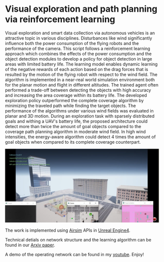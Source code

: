 # Visual exploration and path planning via reinforcement learning
Visual exploration and smart data collection via autonomous vehicles is an attractive topic in various disciplines. Disturbances like wind significantly influence both the power consumption of the flying robots and the performance of the camera. This script follows a reinforcement learning approach which combines the effects of the power consumption and the object detection modules to develop a policy for object detection in large areas with limited battery life. The learning model enables dynamic learning of the negative rewards of each action based on the drag forces that is resulted by the motion of the flying robot with respect to the wind field. The algorithm is implemented in a near-real world simulation environment both for the planar motion and flight in different altitudes. The trained agent often performed a trade-off between detecting the objects with high accuracy and increasing the area coverage within its battery life. The developed exploration policy outperformed the complete coverage algorithm by minimizing the traveled path while finding the target objects. The performance of the algorithms under various wind fields was evaluated in planar and 3D motion. During an exploration task with sparsely distributed goals and withing a UAV's battery life, the proposed architecture could detect more than twice the amount of goal objects compared to the coverage path planning algorithm in moderate wind field. In high wind intensities, the energy-aware algorithm could detect 4 times the amount of goal objects when compared to its complete coverage counterpart.


![alt text](https://github.com/AmirNiaraki/Visual-Exploration/blob/master/SimulationRun%20(3).png)


The work is implemented using [Airsim](https://microsoft.github.io/AirSim/) APIs in [Unreal Engine4](https://www.unrealengine.com/en-US/).

Technical detials on network structure and the learning algorithm can be found in our [Arxiv paper](https://arxiv.org/abs/1909.12217).

A demo of the operating network can be found in my [youtube](https://www.youtube.com/watch?v=kea1sEz9NVE&ab_channel=AmirNiaraki). Enjoy!

